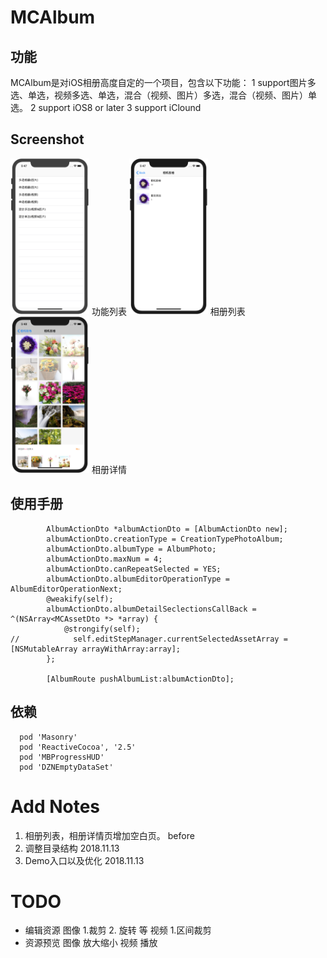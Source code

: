 # MCAlbum

## 功能
MCAlbum是对iOS相册高度自定的一个项目，包含以下功能：
1 support图片多选、单选，视频多选、单选，混合（视频、图片）多选，混合（视频、图片）单选。
2 support iOS8 or later
3 support iClound

## Screenshot
<img src="./ScreenShot/1.png" width="25%" height="25%" />
功能列表

<img src="./ScreenShot/2.png" width="25%" height="25%" />
相册列表


<img src="./ScreenShot/3.png" width="25%" height="25%" />
相册详情

## 使用手册

```
        AlbumActionDto *albumActionDto = [AlbumActionDto new];
        albumActionDto.creationType = CreationTypePhotoAlbum;
        albumActionDto.albumType = AlbumPhoto;
        albumActionDto.maxNum = 4;
        albumActionDto.canRepeatSelected = YES;
        albumActionDto.albumEditorOperationType = AlbumEditorOperationNext;
        @weakify(self);
        albumActionDto.albumDetailSeclectionsCallBack = ^(NSArray<MCAssetDto *> *array) {
            @strongify(self);
//            self.editStepManager.currentSelectedAssetArray = [NSMutableArray arrayWithArray:array];
        };

        [AlbumRoute pushAlbumList:albumActionDto];
```

## 依赖

```
  pod 'Masonry'
  pod 'ReactiveCocoa', '2.5'
  pod 'MBProgressHUD'
  pod 'DZNEmptyDataSet'
```

# Add Notes
1. 相册列表，相册详情页增加空白页。 before
2. 调整目录结构 2018.11.13
3. Demo入口以及优化 2018.11.13


# TODO
 - 编辑资源
   图像 1.裁剪 2. 旋转 等
   视频 1.区间裁剪
- 资源预览
  图像 放大缩小
  视频 播放
